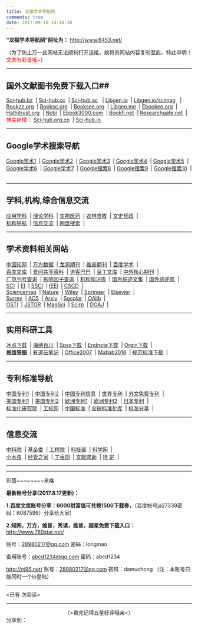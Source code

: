 ```yaml
---
title: 龙猫学术导航网
comments: true
date: 2017-09-18 14:44:38
---
```


**“龙猫学术导航网”网址为：** http://www.6453.net/

（为了防止万一此网站无法顺利打开连接，故将其网站内容复制至此，特此申明！<font color=red>文末有彩蛋哦~</font>）

---

## 国外文献图书免费下载入口##

[Sci-hub.bz](http://sci-hub.bz)&nbsp; |&nbsp;[Sci-hub.cc](http://sci-hub.cc/)&nbsp; |&nbsp;<a href="http://sci-hub.ac/" target="_blank" title="国外文献论文下载">Sci-hub.ac</a> &nbsp; |&nbsp;<a href="http://libgen.io/" target="_blank" title="国外书籍论文下载">Libgen.io</a>&nbsp; |&nbsp;<a href="http://libgen.io/scimag/" target="_blank" title="国外书籍论文下载">Libgen.io/scimag</a> &nbsp; |&nbsp;<br>
<a href="http://bookzz.org/" target="_blank" title="国外书籍论文下载">Bookzz.org</a>&nbsp; |&nbsp;<a href="http://booksc.org/" target="_blank" title="国外书籍论文下载">Booksc.org</a>&nbsp; |&nbsp;<a href="http://en.booksee.org/" target="_blank" title="国外书籍论文下载">Booksee.org</a>&nbsp; |&nbsp;<a href="http://libgen.me/" target="_blank" title="国外文献论文下载">Libgen.me</a>&nbsp; |&nbsp;<a href="https://ebookee.org/" target="_blank" title="国外书籍论文下载">Ebookee.org</a>&nbsp; |&nbsp;<br>
<a href="https://www.hathitrust.org/" target="_blank" title="国外书籍论文下载">Hathitrust.org</a>&nbsp; |&nbsp;<a href="https://www.ncbi.nlm.nih.gov/" target="_blank" title="国外文献下载">Ncbi</a>&nbsp; |&nbsp;<a href="http://www.ebook3000.com/" target="_blank" title="国外书籍论文下载">Ebook3000.com</a>&nbsp; |&nbsp;<a href="http://bookfi.net/" target="_blank" title="国外书籍论文下载">Bookfi.net</a>&nbsp; |&nbsp;<a href="https://www.researchgate.net/institution/ResearchGate" target="_blank" title="国外书籍论文下载">Researchgate.net</a>&nbsp; |&nbsp;
<br><font color=red>博主新增：</font>&nbsp;<a href="http://sci-hub.org.cn" target="_blank">Sci-hub.org.cn</a>&nbsp; |&nbsp;<a href="http://sci-hub.io" target="_blank">Sci-hub.io</a>&nbsp; 

---

## Google学术搜索导航 ##

<a href="https://xueshu.glgoo.org/" target="_blank">Google学术1</a>&nbsp; |&nbsp;<a href="http://a.a.88dr.com/" target="_blank">Google学术2</a>&nbsp; |&nbsp;<a href="https://c.ggkai.men/extdomains/scholar.google.com/" target="_blank">Google学术3</a>&nbsp; |&nbsp;<a href="http://xs.yihevs.com/" target="_blank">Google学术4</a>&nbsp; |&nbsp;<a href="https://sci-hub.org.cn/" target="_blank">Google学术5</a>&nbsp; |&nbsp;<br>
<a href="http://www.gycc.com/" target="_blank">Google学术6</a>&nbsp; |&nbsp;<a href="https://fanqiang.yanke.info/" target="_blank">Google学术7</a>&nbsp; |&nbsp;<a href="https://goso.gq/" target="_blank">Google搜索8</a>&nbsp; |&nbsp;<a href="https://d.gufen.ml/" target="_blank">Google搜索9</a>&nbsp; |&nbsp;<a href="https://www.mekaku.com/" target="_blank">Google搜索10</a>&nbsp; |&nbsp;

---

## 学科,机构,综合信息交流 ##

<a href="/yyxk.html" target="_blank">应用学科</a>&nbsp; |&nbsp;<a href="/llxk.html" target="_blank">理论学科</a>&nbsp; |&nbsp;<a href="/swyy.html" target="_blank">生物医药</a>&nbsp; |&nbsp;<a href="/nlsm.html" target="_blank">农林食牧</a>&nbsp; |&nbsp;<a href="/wszz.html" target="_blank">文史哲政</a>&nbsp; |&nbsp;<br>
<a href="/jgdh.html" target="_blank">机构导航</a>&nbsp; |&nbsp;<a href="/xxjl.html" target="_blank">信息交流</a>&nbsp; |&nbsp;<a href="http://www.wangpansou.cn/" target="_blank">网盘搜索</a>&nbsp; |&nbsp;

---

## 学术资料相关网站 ##

<a href="http://www.cnki.net/" target="_blank">中国知网</a>&nbsp; |&nbsp;<a href="http://www.wanfangdata.com.cn/" target="_blank">万方数据</a>&nbsp; |&nbsp;<a href="http://www.qikan.com.cn/" target="_blank">龙源期刊</a>&nbsp; |&nbsp;<a href="http://lib.cqvip.com/" target="_blank">维普期刊</a>&nbsp; |&nbsp;<a href="http://xueshu.baidu.com/" target="_blank">百度学术</a>&nbsp; |&nbsp;<br>
<a href="http://wenku.baidu.com/" target="_blank">百度文库</a>&nbsp; |&nbsp;<a href="http://ishare.iask.sina.com.cn/" target="_blank">爱问共享资料</a>&nbsp; |&nbsp;<a href="http://www.doc88.com/" target="_blank">道客巴巴</a>&nbsp; |&nbsp;<a href="http://www.docin.com/" target="_blank">豆丁文库</a>&nbsp; |&nbsp;<a href="http://coreej.cceu.org.cn/" target="_blank">中外核心期刊</a>&nbsp; |&nbsp;<br>
<a href="http://www.gapp.gov.cn/zongshu/serviceSearchListej.shtml?PublishmentSystemID=35&SerialName=" target="_blank">广电刊号查询</a>&nbsp; |&nbsp;<a href="http://journal.biomart.cn/index.php" target="_blank">影响因子查询</a>&nbsp; |&nbsp;<a href="http://www.irgrid.ac.cn/" target="_blank">机构知识库</a>&nbsp; |&nbsp;<a href="http://www.morganclaypool.com/" target="_blank">国外综述文集</a>&nbsp; |&nbsp;<a href="http://arjournals.annualreviews.org/action/showJournals" target="_blank">国外综述库</a>&nbsp; |&nbsp;<br>
<a href="http://webofknowledge.com/" target="_blank">SCI</a>&nbsp; |&nbsp;<a href="http://www.engineeringvillage.com/" target="_blank">EI</a>&nbsp; |&nbsp;<a href="https://www.thomsonreuters.com/social-sciences-citation-index/" target="_blank">SSCI</a>&nbsp; |&nbsp;<a href="http://www.ieee.org/index.html" target="_blank">IEEI</a>&nbsp; |&nbsp;<a href="http://sciencechina.cn/cscd_source.jsp" target="_blank">CSCD</a>&nbsp; |&nbsp;<br>
<a href="http://www.sciencemag.org/" target="_blank">Sciencemag</a>&nbsp; |&nbsp;<a href="http://www.nature.com/" target="_blank">Nature</a>&nbsp; |&nbsp;<a href="http://onlinelibrary.wiley.com/" target="_blank">Wiley</a>&nbsp; |&nbsp;<a href="https://link.springer.com/" target="_blank">Springer</a>&nbsp; |&nbsp;<a href="http://china.elsevier.com/" target="_blank">Elsevier</a>&nbsp; |&nbsp;<br>
<a href="http://www.surrey.ac.uk/library/" target="_blank" title="免费外文电子图书馆">Surrey</a>&nbsp; |&nbsp;<a href="http://pubs.acs.org/" target="_blank" title="免费英文数据库">ACS</a>&nbsp; |&nbsp;<a href="http://arxiv.org/" target="_blank" title="免费英文预打印数据库">Arxiv</a>&nbsp; |&nbsp;<a href="http://www.socolar.com/" target="_blank" title="免费英文开放获取平台">Socolar</a>&nbsp; |&nbsp;<a href="http://www.oalib.com/" target="_blank" title="免费中英文开放图书馆">OAlib</a>&nbsp; |&nbsp;<br>
<a href="https://www.osti.gov/scitech/" target="_blank" title="免费英文资源">OSTI</a>&nbsp; |&nbsp;<a href="http://www.jstor.org/" target="_blank" title="国外过刊数据库">JSTOR</a>&nbsp; |&nbsp;<a href="http://118.145.16.217/magsci/" target="_blank" title="免费中英文开放期刊数据库">MagSci</a>&nbsp; |&nbsp;<a href="http://www.scirp.org/" target="_blank" title="免费美国国家开放数据库">Scirp</a>&nbsp; |&nbsp;<a href="http://www.doaj.org/" target="_blank" title="免费英文公开检索">DOAJ</a>&nbsp; |&nbsp;

---

## 实用科研工具 ##

<a href="http://pan.baidu.com/s/1hsKaELu" target="_blank">冰点下载</a>&nbsp; |&nbsp;<a href="http://www.jb51.net/softjc/168140.html" target="_blank">海纳百川</a>&nbsp; |&nbsp;<a href="http://www.xdowns.com/soft/23/24/2015/Soft_134436.html" target="_blank">Spss下载</a>&nbsp; |&nbsp;<a href="http://www.pc6.com/softview/SoftView_95255.html" target="_blank">Endnote下载</a>&nbsp; |&nbsp;<a href="http://www.33lc.com/soft/40954.html" target="_blank">Orgin下载</a>&nbsp; |&nbsp;<br>
<a href="http://www.xmindchina.net/" target="_blank">**思维导图**</a>&nbsp; |&nbsp;<a href="http://note.youdao.com/" target="_blank">有道云笔记</a>&nbsp; |&nbsp;<a href="http://www.xitongzhijia.net/soft/3825.html" target="_blank">Office2007</a>&nbsp; |&nbsp;<a href="http://www.cncrk.com/downinfo/171636.html" target="_blank">Matlab2016</a>&nbsp; |&nbsp;<a href="http://pan.baidu.com/s/1bprfWy7" target="_blank">规范标准下载</a>&nbsp; |&nbsp;

---

## 专利标准导航 ##

<a href="http://www.drugfuture.com/cnpat/cn_patent.asp" target="_blank">中国专利1</a>&nbsp; |&nbsp;<a href="http://www.soopat.com/" target="_blank">中国专利2</a>&nbsp; |&nbsp;<a href="http://www.patent.com.cn/" target="_blank">中国专利信息</a>&nbsp; |&nbsp;<a href="https://patentscope.wipo.int/search/en/search.jsf" target="_blank">世界专利</a>&nbsp; |&nbsp;<a href="http://www.freepatentsonline.com/" target="_blank">外文免费专利</a>&nbsp; |&nbsp;<br>
<a href="http://www.drugfuture.com/uspat/us_patent.asp" target="_blank">美国专利1</a>&nbsp; |&nbsp;<a href="http://www.pat2pdf.org/" target="_blank">美国专利2</a>&nbsp; |&nbsp;<a href="http://www.drugfuture.com/eppat/patent.asp" target="_blank">欧洲专利1</a>&nbsp; |&nbsp;<a href="http://worldwide.espacenet.com/" target="_blank">欧洲专利2</a>&nbsp; |&nbsp;<a href="https://www.j-platpat.inpit.go.jp/web/all/top/BTmTopEnglishPage" target="_blank">日本专利</a>&nbsp; |&nbsp;<br>
<a href="http://www.cnis.gov.cn/" target="_blank">标准化研究院</a>&nbsp; |&nbsp;<a href="http://www.csres.com/" target="_blank">工标网</a>&nbsp; |&nbsp;<a href="http://www.bzjsw.com/" target="_blank">中国标准</a>&nbsp; |&nbsp;<a href="https://webstore.ansi.org/" target="_blank">全球标准化库</a>&nbsp; |&nbsp;<a href="http://www.bzfxw.com/" target="_blank">标准分享</a>&nbsp; |&nbsp;

---

## 信息交流 ##

<a href="http://www.cas.cn/" target="_blank">中科院</a>&nbsp; |&nbsp;<a href="http://www.nsfc.gov.cn/" target="_blank">基金委</a>&nbsp; |&nbsp;<a href="http://www.cae.cn/" target="_blank">工程院</a>&nbsp; |&nbsp;<a href="http://www.most.gov.cn/" target="_blank">科技部</a>&nbsp; |&nbsp;<a href="http://www.sciencenet.cn/" target="_blank">科学网</a>&nbsp; |&nbsp;<br>
<a href="http://muchong.com/" target="_blank">小木虫</a>&nbsp; |&nbsp;<a href="http://bbs.pinggu.org/forum-49-1.html" target="_blank">经管之家</a>&nbsp; |&nbsp;<a href="http://www.dxy.cn/bbs/" target="_blank">丁香园</a>&nbsp; |&nbsp;<a href="http://pzc.8006.net/forum-102-1.html" target="_blank">文献求助</a>&nbsp; |&nbsp;<a href="/" target="_blank">待    定</a>&nbsp; |&nbsp;

---

---

彩蛋~~~~~~~~来咯

**最新账号分享(2017.8.17更新)：** 

<b>1.百度文库账号分享：6000财富值可兑换1500下载券，</b>（百度帐号ja27339密码：tt087596）分享给大家!

<b>2.知网，万方，维普，秀读，维普，超星免费下载入口：</b>http://www.789star.net/
 
账号：28980217@qq.com 密码：longmao 

备用账号：abcd1234@qq.com 密码：abcd1234 

http://nj95.net/ 账号：28980217@qq.com 密码：damuchong （注：本账号只能同时一个ip登陆）


---

<span id="busuanzi_container_page_pv">
<已有 <span id="busuanzi_value_page_pv"></span> 次阅读>
</span>

---

<!-- 添加 五星投票插件 https://reuixiy.github.io/technology/computer/computer-aided-art/2017/06/09/hexo-next-optimization.html#wpac-rating -->
<div class="wp_rating">
<center>
（>看完记得五星好评哦亲<）</center>
<center><div id="wpac-rating"></div></center>
</div>
<script type="text/javascript">
wpac_init = window.wpac_init || [];
wpac_init.push({widget: 'Rating', id: 8679});
(function() {
    if ('WIDGETPACK_LOADED' in window) return;
    WIDGETPACK_LOADED = true;
    var mc = document.createElement('script');
    mc.type = 'text/javascript';
    mc.async = true;
    mc.src = 'https://embed.widgetpack.com/widget.js';
    var s = document.getElementsByTagName('script')[0]; s.parentNode.insertBefore(mc, s.nextSibling);
})();
</script>
<!-- 五星投票插件 代码结束 -->

<!-- JiaThis Button BEGIN -->
<div class="jiathis_style_24x24"><span class="jiathis_txt">分享到：</span>
     <a class="jiathis_button_weixin"></a><a class="jiathis_button_cqq"></a><a class="jiathis_button_tsina"></a><a class="jiathis_button_fb"></a><a class="jiathis_button_twitter"></a><a class="jiathis_button_googleplus"></a><a href="http://www.jiathis.com/share?uid=2128285" class="jiathis jiathis_txt jiathis_separator jtico jtico_jiathis" target="_blank"></a><a class="jiathis_counter_style"></a>
</div></div>
    <script type="text/javascript" >
       var jiathis_config={
	          data_track_clickback:true,
	          summary:"",
	          shortUrl:false,
	          hideMore:false
                         }
                 </script>
          <script type="text/javascript" src="http://v3.jiathis.com/code/jia.js?uid=2128285" charset="utf-8"></script>

 <!-- JiaThis Button END -->

